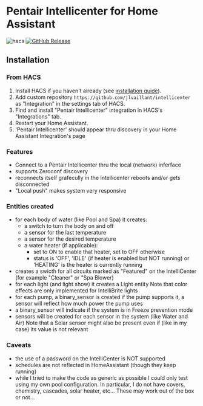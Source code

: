 # Pentair Intellicenter for Home Assistant

![hacs][hacsbadge]
[![GitHub Release][releases-shield]][releases]

## Installation

### From HACS

1. Install HACS if you haven't already (see [installation guide](https://hacs.netlify.com/docs/installation/manual)).
2. Add custom repository `https://github.com/jlvaillant/intellicenter` as "Integration" in the settings tab of HACS.
3. Find and install "Pentair Intellicenter" integration in HACS's "Integrations" tab.
4. Restart your Home Assistant.
5. 'Pentair Intellicenter' should appear thru discovery in your Home Assistant Integration's page

### Features

- Connect to a Pentair Intellicenter thru the local (network) inferface
- supports Zeroconf discovery
- reconnects itself grafecully in the Intellicenter reboots and/or gets disconnected
- "Local push" makes system very responsive

### Entities created

- for each body of water (like Pool and Spa) it creates:
    - a switch to turn the body on and off
    - a sensor for the last temperature
    - a sensor for the desired temperature
    - a water heater (if applicable):
        - set to ON to enable that heater, set to OFF otherwise
        - status is 'OFF', 'IDLE' (if heater is enabled but NOT running) or
          'HEATING' is the heater is currently running
- creates a swicth for all circuits marked as "Featured" on the IntelliCenter
  (for example "Cleaner" or "Spa Blower)
- for each light (and light show) it creates a Light entity
  Note that color effects are only implemented for IntelliBrite lights
- for each pump, a binary_sensor is created
  if the pump supports it, a sensor will reflect how much power the pump uses
- a binary_sensor will indicate if the system is in Freeze prevention mode
- sensors will be created for each sensor in the system (like Water and Air)
  Note that a Solar sensor might also be present even if (like in my case) its value
  is not relevant

### Caveats

- the use of a password on the IntelliCenter is NOT supported
- schedules are not reflected in HomeAssistant (though they keep running)
- while I tried to make the code as generic as possible I could only test using
  my own pool configuration. In particular, I do not have covers, chemistry, cascades,
  solar heater, etc... These may work out of the box or not...

[hacs]: https://github.com/custom-components/hacs
[hacsbadge]: https://img.shields.io/badge/HACS-Custom-orange
[releases-shield]: https://img.shields.io/github/v/release/jlvaillant/intellicenter
[releases]: https://github.com/jlvaillant/intellicenter/releases
